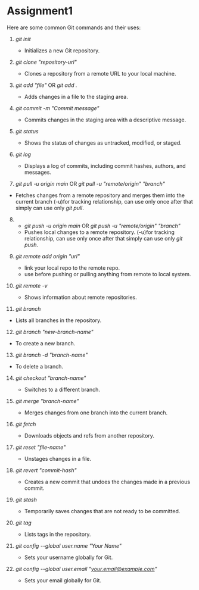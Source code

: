 # Assignment1

Here are some common Git commands and their uses:

1. *git init*
   - Initializes a new Git repository.

2. *git clone "repository-url"*
   - Clones a repository from a remote URL to your local machine.

3. *git add "file"*  OR  *git add .*
   - Adds changes in a file to the staging area.

4. *git commit -m "Commit message"*
   - Commits changes in the staging area with a descriptive message.

5. *git status*
   - Shows the status of changes as untracked, modified, or staged.

6. *git log*
   - Displays a log of commits, including commit hashes, authors, and messages.

7.  *git pull -u origin main* OR *git pull -u "remote/origin" "branch"*
   - Fetches changes from a remote repository and merges them into the current branch 
     (-u)for tracking relationship, can use only once after that simply can use only *git pull*.

8. - *git push -u origin main* OR *git push -u "remote/origin" "branch"*
   - Pushes local changes to a remote repository.
     (-u)for tracking relationship, can use only once after that simply can use only *git push*.

9. *git remote add origin "url"* 
   - link your local repo to the remote repo.
   - use before pushing or pulling anything from remote to local system.

10. *git remote -v*
    - Shows information about remote repositories.   

11. *git branch*
   - Lists all branches in the repository.

12. *git branch "new-branch-name"*
   - To create a new branch.

13. *git branch -d "branch-name"*
   - To delete a branch.


14. *git checkout "branch-name"*
    - Switches to a different branch.

15. *git merge "branch-name"*
    - Merges changes from one branch into the current branch.


16. *git fetch*
    - Downloads objects and refs from another repository.

17. *git reset "file-name"*
    - Unstages changes in a file.

18. *git revert "commit-hash"*
    - Creates a new commit that undoes the changes made in a previous commit.

19. *git stash*
    - Temporarily saves changes that are not ready to be committed.

20. *git tag*
    - Lists tags in the repository.

21. *git config --global user.name "Your Name"*
    - Sets your username globally for Git.

22. *git config --global user.email "your.email@example.com"*
    - Sets your email globally for Git.

